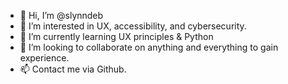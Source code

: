 - 👋 Hi, I’m @slynndeb
- 👀 I’m interested in UX, accessibility, and cybersecurity.
- 🌱 I’m currently learning UX principles & Python
- 💞️ I’m looking to collaborate on anything and everything to gain experience.
- 📫 Contact me via Github.
<!---
slynndeb/slynndeb is a ✨ special ✨ repository because its `README.md` (this file) appears on your GitHub profile.
You can click the Preview link to take a look at your changes.
--->
